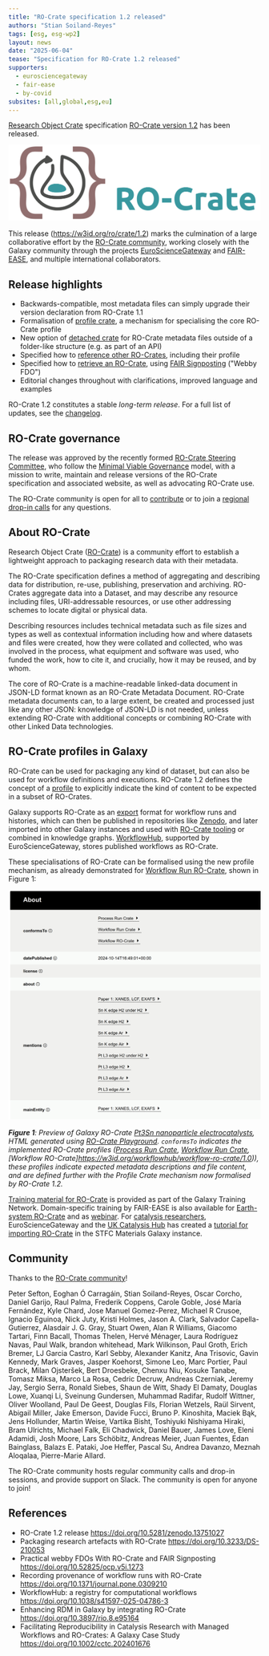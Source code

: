 ```yaml
---
title: "RO-Crate specification 1.2 released"
authors: "Stian Soiland-Reyes"
tags: [esg, esg-wp2]
layout: news
date: "2025-06-04"
tease: "Specification for RO-Crate 1.2 released"
supporters:
  - eurosciencegateway
  - fair-ease
  - by-covid
subsites: [all,global,esg,eu]
---
```


[Research Object Crate](https://www.researchobject.org/ro-crate/) specification [RO-Crate version 1.2](https://w3id.org/ro/crate/1.2) has been released.

[![RO-Crate](ro-crate-wide.svg)](https://www.researchobject.org/ro-crate/)

This release (<https://w3id.org/ro/crate/1.2>) marks the culmination of a large collaborative effort by the [RO-Crate community](https://www.researchobject.org/ro-crate/community), working closely with the Galaxy community through the projects [EuroScienceGateway](https://galaxyproject.org/projects/esg/) and [FAIR-EASE](https://fairease.eu/about), and multiple international collaborators.

## Release highlights

* Backwards-compatible, most metadata files can simply upgrade their version declaration from RO-Crate 1.1
* Formalisation of [profile crate](https://www.researchobject.org/ro-crate/specification/1.2/profiles), a mechanism for specialising the core RO-Crate profile
* New option of [detached crate](https://www.researchobject.org/ro-crate/specification/1.2/structure#types-of-ro-crate) for RO-Crate metadata files outside of a folder-like structure (e.g. as part of an API)
* Specified how to [reference other RO-Crates](https://www.researchobject.org/ro-crate/specification/1.2/data-entities#referencing-other-ro-crates), including their profile
* Specified how to [retrieve an RO-Crate](https://www.researchobject.org/ro-crate/specification/1.2/data-entities#retrieving-an-ro-crate), using [FAIR Signposting](https://signposting.org/FAIR/) ("Webby FDO")
* Editorial changes throughout with clarifications, improved language and examples

RO-Crate 1.2 constitutes a stable _long-term release_.
For a full list of updates, see the [changelog](https://www.researchobject.org/ro-crate/specification/1.2/appendix/changelog.html).

## RO-Crate governance

The release was approved by the recently formed [RO-Crate Steering Committee](https://github.com/ResearchObject/governance/blob/main/org-docs/STEERING-COMMITTEE.md), who follow the [Minimal Viable Governance](https://github.com/ResearchObject/governance) model, with a  mission to write, maintain and release versions of the RO-Crate specification and associated website, as well as advocating RO-Crate use.

The RO-Crate community is open for all to [contribute](https://github.com/ResearchObject/ro-crate/issues/1) or to join a [regional drop-in calls](https://www.researchobject.org/ro-crate/community#meetings) for any questions.


## About RO-Crate

Research Object Crate ([RO-Crate](https://www.researchobject.org/ro-crate/)) is a community effort to establish a lightweight approach to packaging research data with their metadata.

The RO-Crate specification defines a method of aggregating and describing data for distribution, re-use, publishing, preservation and archiving. RO-Crates aggregate data into a Dataset, and may describe any resource including files, URI-addressable resources, or use other addressing schemes to locate digital or physical data.

Describing resources includes technical metadata such as file sizes and types as well as contextual information including how and where datasets and files were created, how they were collated and collected, who was involved in the process, what equipment and software was used, who funded the work, how to cite it, and crucially, how it may be reused, and by whom.

The core of RO-Crate is a machine-readable linked-data document in JSON-LD format known as an RO-Crate Metadata Document. RO-Crate metadata documents can, to a large extent, be created and processed just like any other JSON: knowledge of JSON-LD is not needed, unless extending RO-Crate with additional concepts or combining RO-Crate with other Linked Data technologies.

## RO-Crate profiles in Galaxy

RO-Crate can be used for packaging any kind of dataset, but can also be used for workflow definitions and executions. RO-Crate 1.2 defines the concept of a [profile](https://www.researchobject.org/ro-crate/specification/1.2/profiles.html) to explicitly indicate the kind of content to be expected in a subset of RO-Crates.

Galaxy supports RO-Crate as an [export](https://galaxyproject.org/news/2023-02-23-structured-data-exports-ro-bco/) format for workflow runs and histories, which can then be published in repositories like [Zenodo](https://doi.org/10.5281/zenodo.13940793), and later imported into other Galaxy instances and used with [RO-Crate tooling](https://www.researchobject.org/ro-crate/tools) or combined in knowledge graphs. [WorkflowHub](https://workflowhub.eu/), supported by EuroScienceGateway, stores published workflows as RO-Crate.

These specialisations of RO-Crate can be formalised using the new profile mechanism, as already demonstrated for [Workflow Run RO-Crate](https://www.researchobject.org/workflow-run-crate/profiles/workflow_run_crate/), shown in Figure 1:

![RO-Crate preview](ro-crate-preview-10.5281--zenodo.13940793.png "RO-Crate preview")

_**Figure 1**: Preview of Galaxy RO-Crate [Pt3Sn nanoparticle electrocatalysts](https://doi.org/10.5281/zenodo.13940793), HTML generated using [RO-Crate Playground](https://ro-crate.ldaca.edu.au/). `conformsTo` indicates the implemented RO-Crate profiles ([Process Run Crate](https://w3id.org/ro/wfrun/process/0.5), [Workflow Run Crate](https://w3id.org/ro/wfrun/workflow/0.5), [Workflow RO-Crate]https://w3id.org/workflowhub/workflow-ro-crate/1.0)), these profiles indicate expected metadata descriptions and file content, and are defined further with the Profile Crate mechanism now formalised by RO-Crate 1.2._

[Training material for RO-Crate](https://training.galaxyproject.org/training-material/topics/fair/) is provided as part of the Galaxy Training Network. Domain-specific training by FAIR-EASE is also available for [Earth-system RO-Crate](https://gxy.io/GTN:S00127) and as [webinar](https://www.youtube.com/watch?v=fxF6AJDXxGc). For [catalysis researchers](https://galaxyproject.org/news/2025-03-25-catalysis-reproduction-paper/), EuroScienceGateway and the [UK Catalysis Hub](https://ukcatalysishub.co.uk/) has created a [tutorial for importing RO-Crate](https://xerte.cardiff.ac.uk/play_22519) in the STFC Materials Galaxy instance.


## Community

Thanks to the [RO-Crate community](https://www.researchobject.org/ro-crate/community)!

Peter Sefton, Eoghan Ó Carragáin, Stian Soiland-Reyes, Oscar Corcho, Daniel Garijo, Raul Palma, Frederik Coppens, Carole Goble, José María Fernández, Kyle Chard, Jose Manuel Gomez-Perez, Michael R Crusoe, Ignacio Eguinoa, Nick Juty, Kristi Holmes, Jason A. Clark, Salvador Capella-Gutierrez, Alasdair J. G. Gray, Stuart Owen, Alan R Williams, Giacomo Tartari, Finn Bacall, Thomas Thelen, Hervé Ménager, Laura Rodríguez Navas, Paul Walk, brandon whitehead, Mark Wilkinson, Paul Groth, Erich Bremer, LJ Garcia Castro, Karl Sebby, Alexander Kanitz, Ana Trisovic, Gavin Kennedy, Mark Graves, Jasper Koehorst, Simone Leo, Marc Portier, Paul Brack, Milan Ojsteršek, Bert Droesbeke, Chenxu Niu, Kosuke Tanabe, Tomasz Miksa, Marco La Rosa, Cedric Decruw, Andreas Czerniak, Jeremy Jay, Sergio Serra, Ronald Siebes, Shaun de Witt, Shady El Damaty, Douglas Lowe, Xuanqi Li, Sveinung Gundersen, Muhammad Radifar, Rudolf Wittner, Oliver Woolland, Paul De Geest, Douglas Fils, Florian Wetzels, Raül Sirvent, Abigail Miller, Jake Emerson, Davide Fucci, Bruno P. Kinoshita, Maciek Bąk, Jens Hollunder, Martin Weise, Vartika Bisht, Toshiyuki Nishiyama Hiraki, Bram Ulrichts, Michael Falk, Eli Chadwick, Daniel Bauer, James Love, Eleni Adamidi, Josh Moore, Lars Schöbitz, Andreas Meier, Juan Fuentes, Edan Bainglass, Balazs E. Pataki, Joe Heffer, Pascal Su, Andrea Davanzo, Meznah Aloqalaa, Pierre-Marie Allard.

The RO-Crate community hosts regular community calls and drop-in sessions, and
provide support on Slack.  The community is open for anyone to join!  



## References

* RO-Crate 1.2 release <https://doi.org/10.5281/zenodo.13751027>
* Packaging research artefacts with RO-Crate <https://doi.org/10.3233/DS-210053>
* Practical webby FDOs With RO-Crate and FAIR Signposting <https://doi.org/10.52825/ocp.v5i.1273>
* Recording provenance of workflow runs with RO-Crate <https://doi.org/10.1371/journal.pone.0309210>
* WorkflowHub: a registry for computational workflows <https://doi.org/10.1038/s41597-025-04786-3>
* Enhancing RDM in Galaxy by integrating RO-Crate <https://doi.org/10.3897/rio.8.e95164>
* Facilitating Reproducibility in Catalysis Research with Managed Workflows and RO-Crates: A Galaxy Case Study <https://doi.org/10.1002/cctc.202401676>
